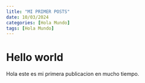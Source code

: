 ```yaml
---
litle: "MI PRIMER POSTS"
date: 10/03/2024
categories: [Hola Mundo]
tags: [Hola Mundo]
---
```


# Hello world

Hola este es mi primera publicacion en mucho tiempo.
